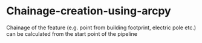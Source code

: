 # Chainage-creation-using-arcpy
Chainage of the feature (e.g. point from building footprint, electric pole etc.) can be calculated from the start point of the pipeline
